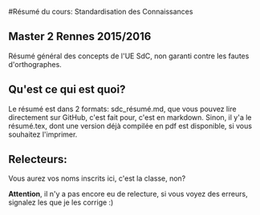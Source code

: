 #Résumé du cours: Standardisation des Connaissances
## Master 2 Rennes 2015/2016
Résumé général des concepts de l'UE SdC, non garanti contre les fautes d'orthographes.

## Qu'est ce qui est quoi?
Le résumé est dans 2 formats: sdc_résumé.md, que vous pouvez lire directement sur GitHub, c'est fait pour, c'est en markdown.
Sinon, il y'a le résumé.tex, dont une version déjà compilée en pdf est disponible, si vous souhaitez l'imprimer.

## Relecteurs:
Vous aurez vos noms inscrits ici, c'est la classe, non? 

**Attention**, il n'y a pas encore eu de relecture, si vous voyez des erreurs, signalez les que je les corrige :)
